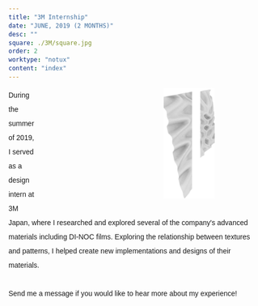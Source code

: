```yaml
---
title: "3M Internship" 
date: "JUNE, 2019 (2 MONTHS)"
desc: ""
square: ./3M/square.jpg
order: 2
worktype: "notux"
content: "index"
---
```


<style>

 .intro-img {
    float:right;
    width:20%;
    margin-left:250px;
    padding-right:19%;
}

.intro{
    font-family: 'IBM Plex Sans', sans-serif;
    line-height: 2;
 }

 .img2{
    padding-right:40%;
    padding-top:10%;
 }


</style>

<!-- <div class = "addtext">
    <p>Please contact me if you would like to hear more about my experience!</p>
</div> -->

<!-- <div class = "intro-img">
    <img src = "./3M/3MImage.png">
</div> -->

<div class = "intro"  >
    <p> 
        <div class="intro-img"> 
            <img src="./3M/3MImage.png"  > 
        </div class = "info"> 
       During the summer of 2019, I served as a design intern at 3M Japan, where I researched and explored several of the company's advanced materials including DI-NOC films. Exploring the relationship between textures and patterns, I helped create new implementations and designs of their materials.
       <br/>
       <br/>
       Send me a message if you would like to hear more about my experience!
    </p>

    
</div>





